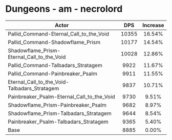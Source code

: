 # Dungeons - am - necrolord
| Actor | DPS | Increase |
|---|:---:|:---:|
|Pallid_Command-Eternal_Call_to_the_Void|10355|16.54%|
|Pallid_Command-Shadowflame_Prism|10177|14.54%|
|Shadowflame_Prism-Eternal_Call_to_the_Void|10028|12.86%|
|Pallid_Command-Talbadars_Stratagem|9922|11.67%|
|Pallid_Command-Painbreaker_Psalm|9911|11.55%|
|Eternal_Call_to_the_Void-Talbadars_Stratagem|9837|10.71%|
|Painbreaker_Psalm-Eternal_Call_to_the_Void|9730|9.51%|
|Shadowflame_Prism-Painbreaker_Psalm|9682|8.97%|
|Shadowflame_Prism-Talbadars_Stratagem|9644|8.54%|
|Painbreaker_Psalm-Talbadars_Stratagem|9365|5.40%|
|Base|8885|0.00%|
